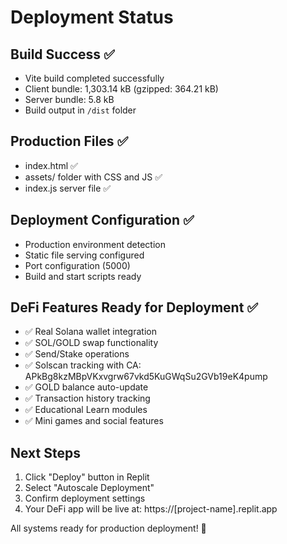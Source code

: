 # Deployment Status

## Build Success ✅
- Vite build completed successfully
- Client bundle: 1,303.14 kB (gzipped: 364.21 kB)
- Server bundle: 5.8 kB
- Build output in `/dist` folder

## Production Files ✅
- index.html ✅
- assets/ folder with CSS and JS ✅
- index.js server file ✅

## Deployment Configuration ✅
- Production environment detection
- Static file serving configured
- Port configuration (5000)
- Build and start scripts ready

## DeFi Features Ready for Deployment ✅
- ✅ Real Solana wallet integration
- ✅ SOL/GOLD swap functionality
- ✅ Send/Stake operations
- ✅ Solscan tracking with CA: APkBg8kzMBpVKxvgrw67vkd5KuGWqSu2GVb19eK4pump
- ✅ GOLD balance auto-update
- ✅ Transaction history tracking
- ✅ Educational Learn modules
- ✅ Mini games and social features

## Next Steps
1. Click "Deploy" button in Replit
2. Select "Autoscale Deployment"
3. Confirm deployment settings
4. Your DeFi app will be live at: https://[project-name].replit.app

All systems ready for production deployment! 🚀